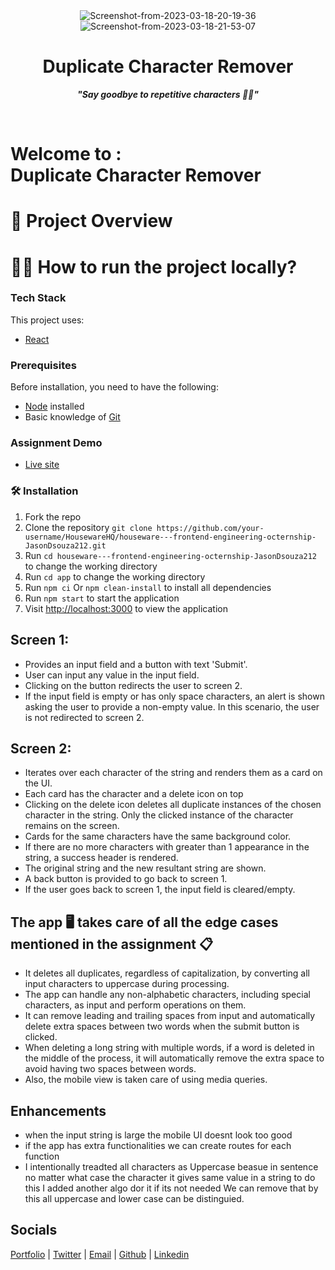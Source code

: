 <div id="header" align="center">
  <img src="https://i.ibb.co/r2yR6QM/Screenshot-from-2023-03-18-20-19-36.png" alt="Screenshot-from-2023-03-18-20-19-36" border="0"><br>
  <img src="https://i.ibb.co/bHcjXGp/Screenshot-from-2023-03-18-21-53-07.png" alt="Screenshot-from-2023-03-18-21-53-07" border="0">
    <h1> Duplicate Character Remover </h1>
    <p><strong><em>"Say goodbye to repetitive characters 👋👋"</em></strong></p>
    <!-- to change tagline if necessary -->
    </div> <br>

# Welcome to :<br> Duplicate Character Remover

# 🎥 Project Overview

# 🏃‍♂️ How to run the project locally?

### Tech Stack

This project uses:

- [React](https://reactjs.org/)

### Prerequisites

Before installation, you need to have the following:

- [Node](https://nodejs.org) installed
- Basic knowledge of [Git](https://git-scm.com/)

### Assignment  Demo 
- [Live site](https://housewarehq.vercel.app/)

### 🛠️ Installation

1. Fork the repo
2. Clone the repository `git clone https://github.com/your-username/HousewareHQ/houseware---frontend-engineering-octernship-JasonDsouza212.git`
3. Run `cd houseware---frontend-engineering-octernship-JasonDsouza212` to change the working directory
4. Run `cd app` to change the working directory
4. Run `npm ci` Or `npm clean-install` to install all dependencies
5. Run `npm start` to start the application
6. Visit [http://localhost:3000](http://localhost:3000) to view the application


## Screen 1:
+ Provides an input field and a button with text 'Submit'.
+ User can input any value in the input field.
+ Clicking on the button redirects the user to screen 2.
+ If the input field is empty or has only space characters, an alert is shown asking the user to provide a non-empty value. In this scenario, the user is not redirected to screen 2.

## Screen 2:
+ Iterates over each character of the string and renders them as a card on the UI.
+ Each card has the character and a delete icon on top
+ Clicking on the delete icon deletes all duplicate instances of the chosen character in the string. Only the clicked instance of the character remains on the screen.
+ Cards for the same characters have the same background color.
+ If there are no more characters with greater than 1 appearance in the string, a success header is rendered.
+ The original string and the new resultant string are shown.
+ A back button is provided to go back to screen 1.
+ If the user goes back to screen 1, the input field is cleared/empty.

## The app 🖥️ takes care of all the edge cases mentioned in the assignment 📋
+ It deletes all duplicates, regardless of capitalization, by converting all input characters to uppercase during processing.
+ The app can handle any non-alphabetic characters, including special characters, as input and perform operations on them.
+ It can remove leading and trailing spaces from input and automatically delete extra spaces between two words when the submit button is clicked.
+ When deleting a long string with multiple words, if a word is deleted in the middle of the process, it will automatically remove the extra space to avoid having two spaces between words.
+ Also, the mobile view is taken care of using media queries.

## Enhancements
+ when the input string is large the mobile UI doesnt look too good 
+ if the app has extra functionalities we can create routes for each function
+ I intentionally treadted all characters as Uppercase beasue in sentence no matter what case the character it gives same value in a string to do this I added another algo dor it if its not needed We can remove that by this all uppercase and lower case can be distinguied.

## Socials
[Portfolio](https://jasondsouza212.github.io/My-Portfolio/) |
[Twitter](https://twitter.com/_Jason_Dsouza) |
[Email](mailto:jasondsouza212@gmail.com) |
[Github](https://github.com/JasonDsouza212) |
[Linkedin](https://www.linkedin.com/in/jason-dsouza-130b421ba/) 






